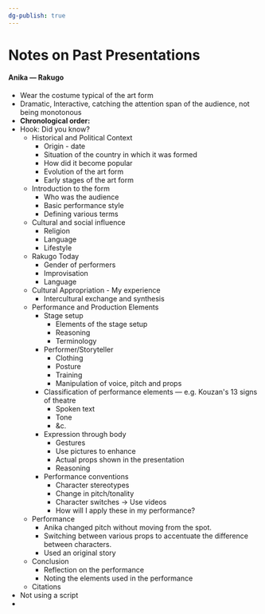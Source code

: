 ```yaml
---
dg-publish: true
---
```

# Notes on Past Presentations
#### Anika — Rakugo
- Wear the costume  typical of the art form
- Dramatic, Interactive, catching the attention span of the audience, not being monotonous
- **Chronological order:**
- Hook: Did you know? 
	- Historical and Political Context
		- Origin - date
		- Situation of the country in which it was formed
		- How did it become popular
		- Evolution of the art form
		- Early stages of the art form
	- Introduction to the form
		- Who was the audience
		- Basic performance style
		- Defining various terms
	- Cultural and social influence
		- Religion
		- Language
		- Lifestyle
	- Rakugo Today
		- Gender of performers
		- Improvisation 
		- Language
	- Cultural Appropriation - My experience
		- Intercultural exchange and synthesis
	- Performance and Production Elements
		- Stage setup
			- Elements of the stage setup
			- Reasoning
			- Terminology
		- Performer/Storyteller
			- Clothing
			- Posture
			- Training
			- Manipulation of voice, pitch and props
		- Classification of performance elements — e.g. Kouzan's 13 signs of theatre
			- Spoken text
			- Tone 
			- &c.
		- Expression through body
			- Gestures 
			- Use pictures to enhance 
			- Actual props shown in the presentation
			- Reasoning
		- Performance conventions
			- Character stereotypes
			- Change in pitch/tonality
			- Character switches → Use videos
			- How will I apply these in my performance?
	- Performance
		- Anika changed pitch without moving from the spot. 
		- Switching between various props to accentuate the difference between characters.
		- Used an original story
	- Conclusion
		- Reflection on the performance
		- Noting the elements used in the performance
	- Citations
- Not using a script
- 